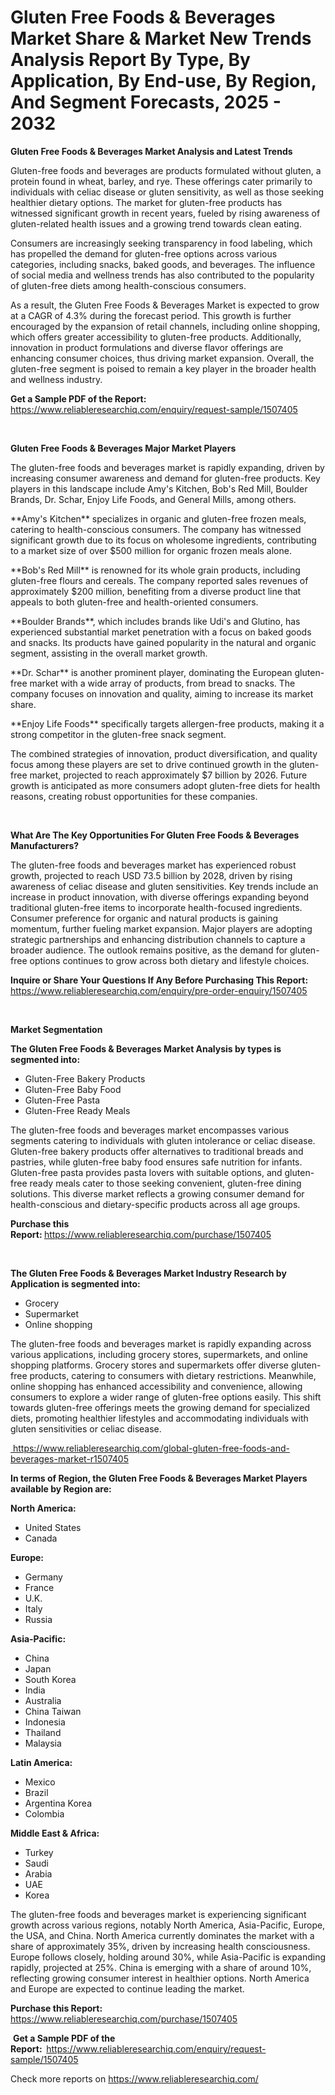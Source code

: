<p><h1>Gluten Free Foods & Beverages Market Share & Market New Trends Analysis Report By Type, By Application, By End-use, By Region, And Segment Forecasts, 2025 - 2032</h1></p><p><strong>Gluten Free Foods & Beverages Market Analysis and Latest Trends</strong></p>
<p><p>Gluten-free foods and beverages are products formulated without gluten, a protein found in wheat, barley, and rye. These offerings cater primarily to individuals with celiac disease or gluten sensitivity, as well as those seeking healthier dietary options. The market for gluten-free products has witnessed significant growth in recent years, fueled by rising awareness of gluten-related health issues and a growing trend towards clean eating. </p><p>Consumers are increasingly seeking transparency in food labeling, which has propelled the demand for gluten-free options across various categories, including snacks, baked goods, and beverages. The influence of social media and wellness trends has also contributed to the popularity of gluten-free diets among health-conscious consumers. </p><p>As a result, the Gluten Free Foods & Beverages Market is expected to grow at a CAGR of 4.3% during the forecast period. This growth is further encouraged by the expansion of retail channels, including online shopping, which offers greater accessibility to gluten-free products. Additionally, innovation in product formulations and diverse flavor offerings are enhancing consumer choices, thus driving market expansion. Overall, the gluten-free segment is poised to remain a key player in the broader health and wellness industry.</p></p>
<p><strong>Get a Sample PDF of the Report:&nbsp;</strong> <a href="https://www.reliableresearchiq.com/enquiry/request-sample/1507405?utm_campaign=3180&utm_medium=2&utm_source=Github&utm_content=ia&utm_term=23032025&utm_id=gluten-free-foods-beverages">https://www.reliableresearchiq.com/enquiry/request-sample/1507405</a></p>
<p>&nbsp;</p>
<p><strong>Gluten Free Foods & Beverages Major Market Players</strong></p>
<p><p>The gluten-free foods and beverages market is rapidly expanding, driven by increasing consumer awareness and demand for gluten-free products. Key players in this landscape include Amy's Kitchen, Bob's Red Mill, Boulder Brands, Dr. Schar, Enjoy Life Foods, and General Mills, among others.</p><p>**Amy's Kitchen** specializes in organic and gluten-free frozen meals, catering to health-conscious consumers. The company has witnessed significant growth due to its focus on wholesome ingredients, contributing to a market size of over $500 million for organic frozen meals alone. </p><p>**Bob's Red Mill** is renowned for its whole grain products, including gluten-free flours and cereals. The company reported sales revenues of approximately $200 million, benefiting from a diverse product line that appeals to both gluten-free and health-oriented consumers. </p><p>**Boulder Brands**, which includes brands like Udi's and Glutino, has experienced substantial market penetration with a focus on baked goods and snacks. Its products have gained popularity in the natural and organic segment, assisting in the overall market growth.</p><p>**Dr. Schar** is another prominent player, dominating the European gluten-free market with a wide array of products, from bread to snacks. The company focuses on innovation and quality, aiming to increase its market share.</p><p>**Enjoy Life Foods** specifically targets allergen-free products, making it a strong competitor in the gluten-free snack segment. </p><p>The combined strategies of innovation, product diversification, and quality focus among these players are set to drive continued growth in the gluten-free market, projected to reach approximately $7 billion by 2026. Future growth is anticipated as more consumers adopt gluten-free diets for health reasons, creating robust opportunities for these companies.</p></p>
<p>&nbsp;</p>
<p><strong>What Are The Key Opportunities For Gluten Free Foods & Beverages Manufacturers?</strong></p>
<p><p>The gluten-free foods and beverages market has experienced robust growth, projected to reach USD 73.5 billion by 2028, driven by rising awareness of celiac disease and gluten sensitivities. Key trends include an increase in product innovation, with diverse offerings expanding beyond traditional gluten-free items to incorporate health-focused ingredients. Consumer preference for organic and natural products is gaining momentum, further fueling market expansion. Major players are adopting strategic partnerships and enhancing distribution channels to capture a broader audience. The outlook remains positive, as the demand for gluten-free options continues to grow across both dietary and lifestyle choices.</p></p>
<p><strong>Inquire or Share Your Questions If Any Before Purchasing This Report:</strong> <a href="https://www.reliableresearchiq.com/enquiry/pre-order-enquiry/1507405?utm_campaign=3180&utm_medium=2&utm_source=Github&utm_content=ia&utm_term=23032025&utm_id=gluten-free-foods-beverages">https://www.reliableresearchiq.com/enquiry/pre-order-enquiry/1507405</a></p>
<p>&nbsp;</p>
<p><strong>Market Segmentation</strong></p>
<p><strong>The Gluten Free Foods & Beverages Market Analysis by types is segmented into:</strong></p>
<p><ul><li>Gluten-Free Bakery Products</li><li>Gluten-Free Baby Food</li><li>Gluten-Free Pasta</li><li>Gluten-Free Ready Meals</li></ul></p>
<p><p>The gluten-free foods and beverages market encompasses various segments catering to individuals with gluten intolerance or celiac disease. Gluten-free bakery products offer alternatives to traditional breads and pastries, while gluten-free baby food ensures safe nutrition for infants. Gluten-free pasta provides pasta lovers with suitable options, and gluten-free ready meals cater to those seeking convenient, gluten-free dining solutions. This diverse market reflects a growing consumer demand for health-conscious and dietary-specific products across all age groups.</p></p>
<p><strong>Purchase this Report:&nbsp;</strong><a href="https://www.reliableresearchiq.com/purchase/1507405?utm_campaign=3180&utm_medium=2&utm_source=Github&utm_content=ia&utm_term=23032025&utm_id=gluten-free-foods-beverages">https://www.reliableresearchiq.com/purchase/1507405</a></p>
<p>&nbsp;</p>
<p><strong>The Gluten Free Foods & Beverages Market Industry Research by Application is segmented into:</strong></p>
<p><ul><li>Grocery</li><li>Supermarket</li><li>Online shopping</li></ul></p>
<p><p>The gluten-free foods and beverages market is rapidly expanding across various applications, including grocery stores, supermarkets, and online shopping platforms. Grocery stores and supermarkets offer diverse gluten-free products, catering to consumers with dietary restrictions. Meanwhile, online shopping has enhanced accessibility and convenience, allowing consumers to explore a wider range of gluten-free options easily. This shift towards gluten-free offerings meets the growing demand for specialized diets, promoting healthier lifestyles and accommodating individuals with gluten sensitivities or celiac disease.</p></p>
<p><a href="https://www.reliableresearchiq.com/global-gluten-free-foods-and-beverages-market-r1507405?utm_campaign=3180&utm_medium=2&utm_source=Github&utm_content=ia&utm_term=23032025&utm_id=gluten-free-foods-beverages">&nbsp;https://www.reliableresearchiq.com/global-gluten-free-foods-and-beverages-market-r1507405</a></p>
<p><strong>In terms of Region, the Gluten Free Foods & Beverages Market Players available by Region are:</strong></p>
<p>
    <p> <strong> North America: </strong>
        <ul>
            <li>United States</li>
            <li>Canada</li>
        </ul>
        </p> 
    <p> <strong> Europe: </strong>
        <ul>
            <li>Germany</li>
            <li>France</li>
            <li>U.K.</li>
            <li>Italy</li>
            <li>Russia</li>
        </ul>
        </p> 
    <p> <strong> Asia-Pacific: </strong>
        <ul>
            <li>China</li>
            <li>Japan</li>
            <li>South Korea</li>
            <li>India</li>
            <li>Australia</li>
            <li>China Taiwan</li>
            <li>Indonesia</li>
            <li>Thailand</li>
            <li>Malaysia</li>
        </ul>
        </p> 
    <p> <strong> Latin America: </strong>
        <ul>
            <li>Mexico</li>
            <li>Brazil</li>
            <li>Argentina Korea</li>
            <li>Colombia</li>
        </ul>
        </p> 
    <p> <strong> Middle East & Africa: </strong>
        <ul>
            <li>Turkey</li>
            <li>Saudi</li>
            <li>Arabia</li>
            <li>UAE</li>
            <li>Korea</li>
        </ul>
    </p>
    </p>
<p><p>The gluten-free foods and beverages market is experiencing significant growth across various regions, notably North America, Asia-Pacific, Europe, the USA, and China. North America currently dominates the market with a share of approximately 35%, driven by increasing health consciousness. Europe follows closely, holding around 30%, while Asia-Pacific is expanding rapidly, projected at 25%. China is emerging with a share of around 10%, reflecting growing consumer interest in healthier options. North America and Europe are expected to continue leading the market.</p></p>
<p><strong>Purchase this Report: </strong><a href="https://www.reliableresearchiq.com/purchase/1507405?utm_campaign=3180&utm_medium=2&utm_source=Github&utm_content=ia&utm_term=23032025&utm_id=gluten-free-foods-beverages">https://www.reliableresearchiq.com/purchase/1507405</a></p>
<p>&nbsp;<strong>Get a Sample PDF of the Report:&nbsp;&nbsp;</strong><a href="https://www.reliableresearchiq.com/enquiry/request-sample/1507405?utm_campaign=3180&utm_medium=2&utm_source=Github&utm_content=ia&utm_term=23032025&utm_id=gluten-free-foods-beverages">https://www.reliableresearchiq.com/enquiry/request-sample/1507405</a></p>
<p><strong></strong></p>
<p>Check more reports on <a href="https://www.reliableresearchiq.com/?utm_campaign=3180&utm_medium=2&utm_source=Github&utm_content=ia&utm_term=23032025&utm_id=gluten-free-foods-beverages">https://www.reliableresearchiq.com/</a></p>